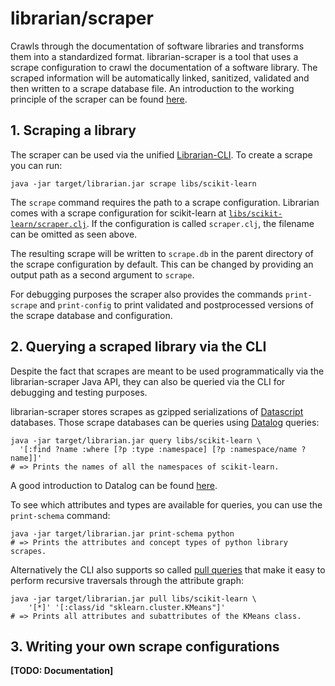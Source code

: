 # librarian/scraper

Crawls through the documentation of software libraries and transforms them into a standardized format.
librarian-scraper is a tool that uses a scrape configuration to crawl the documentation of a software library.
The scraped information will be automatically linked, sanitized, validated and then written to a scrape database file.
An introduction to the working principle of the scraper can be found [here](./docs/architecture.md).

## 1. Scraping a library

The scraper can be used via the unified [Librarian-CLI](../..).
To create a scrape you can run:
```shell
java -jar target/librarian.jar scrape libs/scikit-learn
```
The `scrape` command requires the path to a scrape configuration.
Librarian comes with a scrape configuration for scikit-learn at [`libs/scikit-learn/scraper.clj`](../../libs/scikit-learn/scraper.clj).
If the configuration is called `scraper.clj`, the filename can be omitted as seen above.

The resulting scrape will be written to `scrape.db` in the parent directory of the scrape configuration by default.
This can be changed by providing an output path as a second argument to `scrape`.

For debugging purposes the scraper also provides the commands `print-scrape` and `print-config` to print validated and postprocessed versions of the scrape database and configuration.

## 2. Querying a scraped library via the CLI

Despite the fact that scrapes are meant to be used programmatically via the librarian-scraper Java API, they can also be queried via the CLI for debugging and testing purposes.

librarian-scraper stores scrapes as gzipped serializations of [Datascript](https://github.com/tonsky/datascript) databases.
Those scrape databases can be queries using [Datalog](https://docs.datomic.com/on-prem/query.html) queries:
```shell
java -jar target/librarian.jar query libs/scikit-learn \
  '[:find ?name :where [?p :type :namespace] [?p :namespace/name ?name]]'
# => Prints the names of all the namespaces of scikit-learn.
```
A good introduction to Datalog can be found [here](http://www.learndatalogtoday.org/).

To see which attributes and types are available for queries, you can use the `print-schema` command:
```shell
java -jar target/librarian.jar print-schema python
# => Prints the attributes and concept types of python library scrapes.
```

Alternatively the CLI also supports so called [pull queries](https://docs.datomic.com/on-prem/pull.html) that make it easy to perform recursive traversals through the attribute graph:
```shell
java -jar target/librarian.jar pull libs/scikit-learn \
	'[*]' '[:class/id "sklearn.cluster.KMeans"]'
# => Prints all attributes and subattributes of the KMeans class.
```

## 3. Writing your own scrape configurations

**[TODO: Documentation]**
